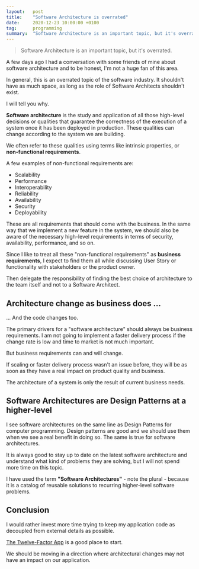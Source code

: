 ```yaml
---
layout:   post
title:    "Software Architecture is overrated"
date:     2020-12-23 10:00:00 +0100
tag:      programming
summary:  "Software Architecture is an important topic, but it's overrated."
---
```


> Software Architecture is an important topic, but it's overrated.

A few days ago I had a conversation with some friends of mine about software architecture and to be honest, I'm not a huge fan of this area.

In general, this is an overrated topic of the software industry. It shouldn't have as much space, as long as the role of Software Architects shouldn't exist.

I will tell you why.

**Software architecture** is the study and application of all those high-level decisions or qualities that guarantee the correctness of the execution of a system once it has been deployed in production. These qualities can change according to the system we are building.

We often refer to these qualities using terms like intrinsic properties, or **non-functional requirements**.

A few examples of non-functional requirements are:

- Scalability
- Performance
- Interoperability
- Reliability
- Availability
- Security
- Deployability

These are all requirements that should come with the business. In the same way that we implement a new feature in the system, we should also be aware of the necessary high-level requirements in terms of security, availability, performance, and so on.

Since I like to treat all these "non-functional requirements" as **business requirements**, I expect to find them all while discussing User Story or functionality with stakeholders or the product owner.

Then delegate the responsibility of finding the best choice of architecture to the team itself and not to a Software Architect.

## Architecture change as business does ...

... And the code changes too.

The primary drivers for a "software architecture" should always be business requirements. I am not going to implement a faster delivery process if the change rate is low and time to market is not much important.

But business requirements can and will change.

If scaling or faster delivery process wasn't an issue before, they will be as soon as they have a real impact on product quality and business.

The architecture of a system is only the result of current business needs.

## Software Architectures are Design Patterns at a higher-level

I see software architectures on the same line as Design Patterns for computer programming. Design patterns are good and we should use them when we see a real benefit in doing so. The same is true for software architectures.

It is always good to stay up to date on the latest software architecture and understand what kind of problems they are solving, but I will not spend more time on this topic.

I have used the term **"Software Architectures"** - note the plural - because it is a catalog of reusable solutions to recurring higher-level software problems.

## Conclusion

I would rather invest more time trying to keep my application code as decoupled from external details as possible.

[The Twelve-Factor App](https://12factor.net/) is a good place to start.

We should be moving in a direction where architectural changes may not have an impact on our application.
